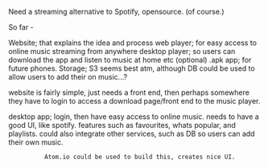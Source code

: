 Need a streaming alternative to Spotify, opensource. (of course.)

So far - 

Website; that explains the idea and process
web player; for easy access to online music streaming from anywhere
desktop player; so users can download the app and listen to music at home etc
(optional) .apk  app; for future phones.
Storage; S3 seems best atm, although DB could be used to allow users to add their on music...?

website is fairly simple, just needs a front end, then perhaps somewhere they have to login to access a download page/front end to the music player.



desktop app; login, then have easy access to online music. needs to have a good UI, like spotify. 
              features such as favourites, whats popular, and playlists. 
              could also integrate other services, such as DB so users can add their own music.
              
              Atom.io could be used to build this, creates nice UI.
              
   


